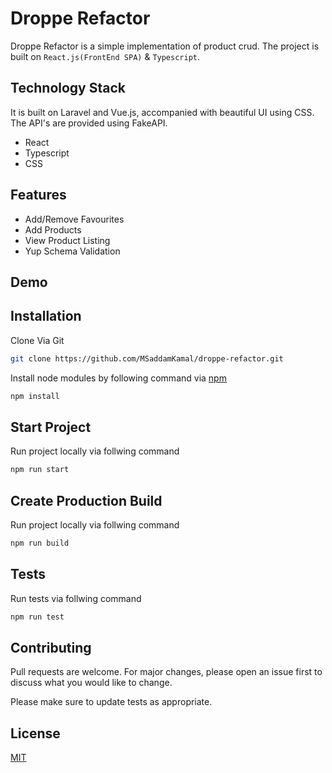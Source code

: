 # Droppe Refactor


Droppe Refactor is a simple implementation of product crud.
The project is built on `React.js(FrontEnd SPA)` & `Typescript`.

## Technology Stack
It is built on Laravel and Vue.js, accompanied with beautiful UI using CSS. The API's are provided using FakeAPI.
* React
* Typescript
* CSS

## Features
* Add/Remove Favourites
* Add Products
* View Product Listing
* Yup Schema Validation


## Demo


## Installation

Clone Via Git

```bash
git clone https://github.com/MSaddamKamal/droppe-refactor.git
```

Install node modules  by following command via [npm]

```bash
npm install
```



[npm]: https://www.npmjs.com/

## Start Project
 Run project locally via follwing command
```bash
npm run start
```

## Create Production Build
 Run project locally via follwing command
```bash
npm run build
```

## Tests
 Run tests via follwing command
```bash
npm run test
```


## Contributing
Pull requests are welcome. For major changes, please open an issue first to discuss what you would like to change.

Please make sure to update tests as appropriate.

## License
[MIT](https://choosealicense.com/licenses/mit/)

